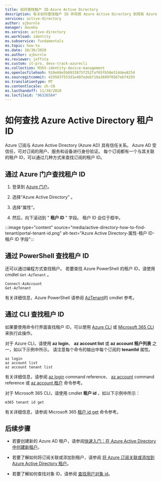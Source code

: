 ```yaml
---
title: 如何查找租户 ID-Azure Active Directory
description: 有关如何查找租户 ID 并将其 Azure Active Directory 到现有 Azure 订阅的说明。
services: active-directory
author: ajburnle
manager: daveba
ms.service: active-directory
ms.workload: identity
ms.subservice: fundamentals
ms.topic: how-to
ms.date: 10/30/2020
ms.author: ajburnle
ms.reviewer: jeffsta
ms.custom: it-pro, devx-track-azurecli
ms.collection: M365-identity-device-management
ms.openlocfilehash: 910e68e5b8933875f252faf65fb58e514dee8254
ms.sourcegitcommit: 4295037553d1e407edeb719a3699f0567ebf4293
ms.translationtype: MT
ms.contentlocale: zh-CN
ms.lasthandoff: 11/30/2020
ms.locfileid: "96326584"
---
```

# <a name="how-to-find-your-azure-active-directory-tenant-id"></a>如何查找 Azure Active Directory 租户 ID

Azure 订阅与 Azure Active Directory (Azure AD) 具有信任关系。 Azure AD 受信任，可对订阅的用户、服务和设备进行身份验证。 每个订阅都有一个与其关联的租户 ID，可以通过几种方式来查找订阅的租户 ID。

## <a name="find-tenant-id-through-the-azure-portal"></a>通过 Azure 门户查找租户 ID

1. 登录到 [Azure 门户](https://portal.azure.com)。
 
1. 选择“Azure Active Directory” 。

1. 选择“属性”。

1. 然后，向下滚动到 " **租户 ID** " 字段。 租户 ID 会位于框中。

:::image type="content" source="media/active-directory-how-to-find-tenant/portal-tenant-id.png" alt-text="Azure Active Directory-属性-租户 ID-租户 ID 字段":::

## <a name="find-tenant-id-with-powershell"></a>通过 PowerShell 查找租户 ID

还可以通过编程方式查找租户。 若要查找 Azure PowerShell 的租户 ID，请使用 cmdlet `Get-AzTenant` 。

```azurepowershell-interactive
Connect-AzAccount
Get-AzTenant
```
   
有关详细信息，Azure PowerShell 请参阅 [AzTenant](/powershell/module/az.accounts/get-aztenant)的 cmdlet 参考。


## <a name="find-tenant-id-with-cli"></a>通过 CLI 查找租户 ID
如果要使用命令行界面查找租户 ID，可以使用 [Azure CLI](/cli/azure/install-azure-cli) 或 [Microsoft 365 CLI](https://pnp.github.io/cli-microsoft365/)来执行此操作。 

对于 Azure CLI，请使用 **az login**、 **az account list** 或 **az account 租户列表** 之一，如以下示例中所示。 请注意每个命令的输出中每个订阅的 **tenantId** 属性。

```azurecli-interactive
az login
az account list
az account tenant list
```

有关详细信息，请参阅 [az login](/cli/azure/reference-index#az_login) command reference、 [az account](/cli/azure/ext/account/account) command reference 或 [az account 租户](/cli/azure/ext/account/account/tenant) 命令参考。


对于 Microsoft 365 CLI，请使用 cmdlet **租户 id** ，如以下示例中所示：
 
```cli
m365 tenant id get
```

有关详细信息，请参阅 Microsoft 365 [租户 id get](https://pnp.github.io/cli-microsoft365/cmd/tenant/id/id-get/) 命令参考。


## <a name="next-steps"></a>后续步骤

- 若要创建新的 Azure AD 租户，请参阅[快速入门：在 Azure Active Directory 中创建新租户](active-directory-access-create-new-tenant.md)。

- 若要了解如何将订阅关联或添加到租户，请参阅 [将 Azure 订阅关联或添加到 Azure Active Directory 租户](active-directory-how-subscriptions-associated-directory.md)。

- 若要了解如何查找对象 ID，请参阅 [查找用户对象 id](/partner-center/find-ids-and-domain-names#find-the-user-object-id)。